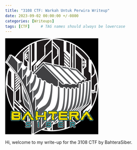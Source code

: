 ```yaml
---
title: "3108 CTF: Warkah Untuk Perwira Writeup"
date: 2023-09-02 00:00:00 +/-0800
categories: [Writeups]
tags: [CTF]     # TAG names should always be lowercase
---
```



![1727202502060](image/Writeup1/1.png)

Hi, welcome to my write-up for the 3108 CTF by BahteraSiber.
